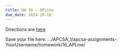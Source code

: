 ```yaml
---
title: HW 16 - APLine
due_date: 2024-10-16
---
```


Directions are [here](https://github.com/novillo-cs/apcsa_material/blob/main/homework/16_APLine/APLine.md)

Save your file here: .../APCSA_1/apcsa-assignments-YourUsername/homework/16_APLine/
